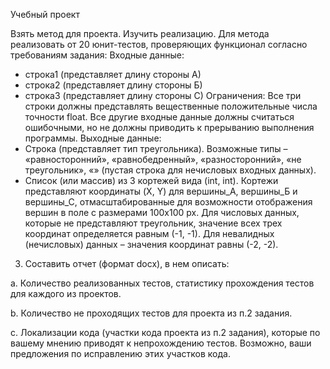 Учебный проект

Взять метод для проекта. Изучить реализацию. Для метода реализовать от 20 юнит-тестов, проверяющих функционал согласно требованиям задания:
Входные данные:
- строка1 (представляет длину стороны А)
- строка2 (представляет длину стороны Б)
- строка3 (представляет длину стороны С)
Ограничения: Все три строки должны представлять вещественные положительные
числа точности float. Все другие входные данные должны считаться ошибочными,
но не должны приводить к прерыванию выполнения программы.
Выходные данные:
- Строка (представляет тип треугольника). Возможные типы – «равносторонний»,
«равнобедренный», «разносторонний», «не треугольник», «» (пустая строка для
нечисловых входных данных).
- Список (или массив) из 3 кортежей вида (int, int). Кортежи представляют
координаты (X, Y) для вершины_А, вершины_Б и вершины_С,
отмасштабированные для возможности отображения вершин в поле с размерами
100x100 px. Для числовых данных, которые не представляют треугольник,
значение всех трех координат определяется равным (-1, -1). Для невалидных
(нечисловых) данных – значения координат равны (-2, -2).

3. Составить отчет (формат docx), в нем описать:
   
a. Количество реализованных тестов, статистику прохождения тестов для каждого из проектов.

b. Количество не проходящих тестов для проекта из п.2 задания.

c. Локализации кода (участки кода проекта из п.2 задания), которые по вашему мнению приводят к непрохождению тестов. Возможно, ваши предложения по исправлению этих участков кода.
